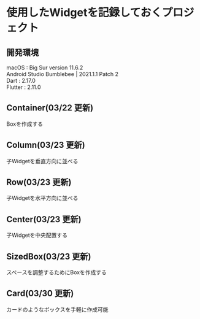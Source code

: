 # 使用したWidgetを記録しておくプロジェクト
## 開発環境
macOS : Big Sur version 11.6.2</br>
Android Studio Bumblebee | 2021.1.1 Patch 2</br>
Dart : 2.17.0</br>
Flutter : 2.11.0</br>

## Container(03/22 更新)
Boxを作成する</br>
## Column(03/23 更新)
子Widgetを垂直方向に並べる</br>
## Row(03/23 更新)
子Widgetを水平方向に並べる</br>
## Center(03/23 更新)
子Widgetを中央配置する</br>
## SizedBox(03/23 更新)
スペースを調整するためにBoxを作成する</br>
## Card(03/30 更新)
カードのようなボックスを手軽に作成可能</br>
